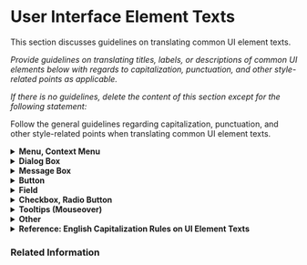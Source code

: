 # User Interface Element Texts

This section discusses guidelines on translating common UI element texts.

*Provide guidelines on translating titles, labels, or descriptions of common UI elements below with regards to capitalization, punctuation, and other style-related points as applicable.*

*If there is no guidelines, delete the content of this section except for the following statement:*

Follow the general guidelines regarding capitalization, punctuation, and other style-related points when translating common UI element texts.

<details><summary><b>Menu, Context Menu</b></summary>

TBA
</details>

<details><summary><b>Dialog Box</b></summary>

TBA
</details>

<details><summary><b>Message Box</b></summary>

TBA
</details>

<details><summary><b>Button</b></summary>

TBA
</details>

<details><summary><b>Field</b></summary>

TBA
</details>

<details><summary><b>Checkbox, Radio Button</b></summary>

TBA
</details>

<details><summary><b>Tooltips (Mouseover)</b></summary>

TBA
</details>

<details><summary><b>Other</b></summary>

TBA
</details>
  
<details><summary><b>Reference: English Capitalization Rules on UI Element Texts</b></summary>

![uielements](template/images/uielements.jpg)
</details>
  
  
### Related Information
